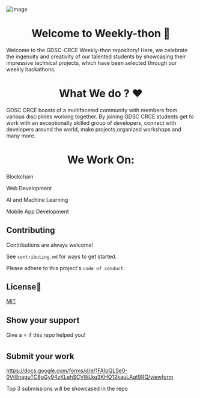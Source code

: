 ![image](https://github.com/CRCE-GDSC/Weekly-thon/assets/99585576/c5ed1ce7-b1db-444a-a781-47c359e205f2)

 
 <h1 align="center">Welcome to Weekly-thon 👋</h1>

Welcome to the GDSC-CRCE Weekly-thon repository! Here, we celebrate the ingenuity and creativity of our talented students by showcasing their impressive technical projects, which have been selected through our weekly hackathons.

 <h1 align="center">What We do ? ❤️ </h1>
GDSC CRCE boasts of a multifaceted community with members from various disciplines working together. By joining GDSC CRCE students get to work with an exceptionally skilled group of developers, connect with developers around the world, make projects,organized workshops and many more.

<h1 align="center">We Work On: </h1>

Blockchain

Web Development

AI and Machine Learning 

Mobile App Development 

## Contributing

Contributions are always welcome!

See `contributing.md` for ways to get started.

Please adhere to this project's `code of conduct`.


## License👤

[MIT](https://choosealicense.com/licenses/mit/)

## Show your support

Give a ⭐️ if this repo helped you!

## Submit your work
https://docs.google.com/forms/d/e/1FAIpQLSe0-0Vt8naguTC8gGy94zKLehSCV8iLkg3KHQ12kauLAgt9RQ/viewform

Top 3 submissions will be showcased in the repo

